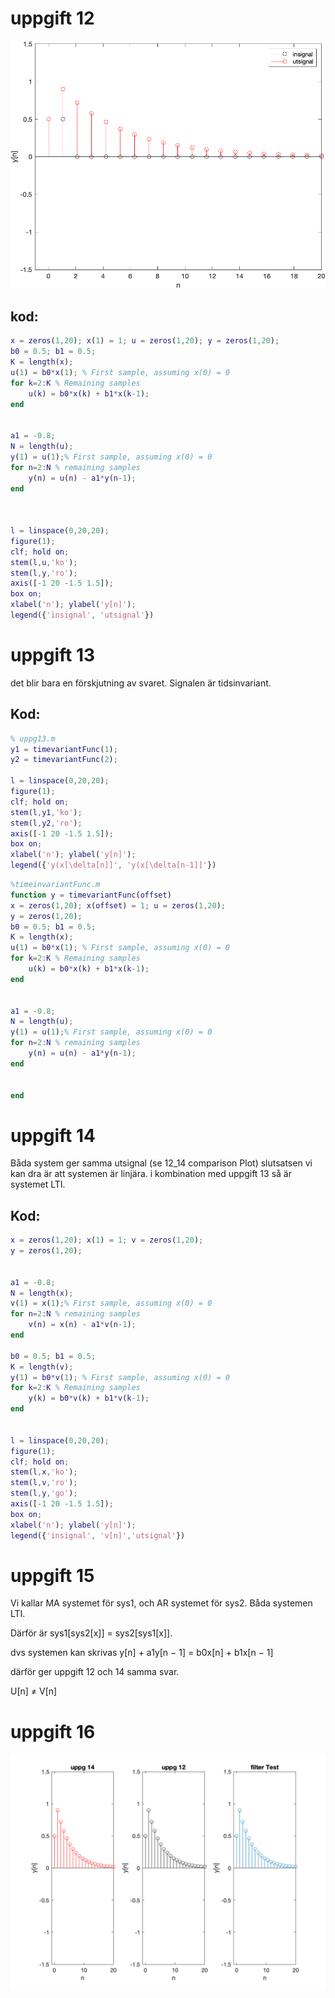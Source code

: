 # uppgift 12
![NAME](uppg12plot.png)
## kod:
```matlab
x = zeros(1,20); x(1) = 1; u = zeros(1,20); y = zeros(1,20);
b0 = 0.5; b1 = 0.5;
K = length(x);
u(1) = b0*x(1); % First sample, assuming x(0) = 0
for k=2:K % Remaining samples
    u(k) = b0*x(k) + b1*x(k-1);
end


a1 = -0.8;
N = length(u);
y(1) = u(1);% First sample, assuming x(0) = 0
for n=2:N % remaining samples
    y(n) = u(n) - a1*y(n-1);
end



l = linspace(0,20,20);
figure(1);
clf; hold on;
stem(l,u,'ko');
stem(l,y,'ro');
axis([-1 20 -1.5 1.5]);
box on;
xlabel('n'); ylabel('y[n]');
legend({'insignal', 'utsignal'}) 
```





# uppgift 13

det blir bara en förskjutning av svaret. Signalen är tidsinvariant.

## Kod:
```matlab
% uppg13.m
y1 = timevariantFunc(1);
y2 = timevariantFunc(2);

l = linspace(0,20,20);
figure(1);
clf; hold on;
stem(l,y1,'ko');
stem(l,y2,'ro');
axis([-1 20 -1.5 1.5]);
box on;
xlabel('n'); ylabel('y[n]');
legend({'y(x[\delta[n]]', 'y(x[\delta[n-1]]'})
````

```matlab
%timeinvariantFunc.m
function y = timevariantFunc(offset)
x = zeros(1,20); x(offset) = 1; u = zeros(1,20);
y = zeros(1,20);
b0 = 0.5; b1 = 0.5;
K = length(x);
u(1) = b0*x(1); % First sample, assuming x(0) = 0
for k=2:K % Remaining samples
    u(k) = b0*x(k) + b1*x(k-1);
end


a1 = -0.8;
N = length(u);
y(1) = u(1);% First sample, assuming x(0) = 0
for n=2:N % remaining samples
    y(n) = u(n) - a1*y(n-1);
end


end
```
# uppgift 14

Båda system ger samma utsignal (se 12_14 comparison Plot) slutsatsen vi kan dra är
att systemen är linjära. i kombination med uppgift 13 så är systemet LTI.

## Kod:
```Matlab
x = zeros(1,20); x(1) = 1; v = zeros(1,20);
y = zeros(1,20);


a1 = -0.8;
N = length(x);
v(1) = x(1);% First sample, assuming x(0) = 0
for n=2:N % remaining samples
    v(n) = x(n) - a1*v(n-1);
end

b0 = 0.5; b1 = 0.5;
K = length(v);
y(1) = b0*v(1); % First sample, assuming x(0) = 0
for k=2:K % Remaining samples
    y(k) = b0*v(k) + b1*v(k-1);
end


l = linspace(0,20,20);
figure(1);
clf; hold on;
stem(l,x,'ko');
stem(l,v,'ro');
stem(l,y,'go');
axis([-1 20 -1.5 1.5]);
box on;
xlabel('n'); ylabel('y[n]');
legend({'insignal', 'v[n]','utsignal'})
```


# uppgift 15

Vi kallar MA systemet för sys1, och AR systemet för sys2. Båda systemen LTI.

Därför är sys1[sys2[x]] = sys2[sys1[x]].

dvs systemen kan skrivas y[n] + a1y[n − 1] = b0x[n] + b1x[n − 1] 

därför ger uppgift 12 och 14 samma svar.

U[n] ≠ V[n]

# uppgift 16
 ![name](12_14_16Plot.png)
